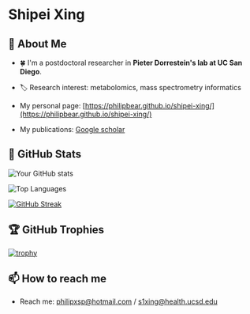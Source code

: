 # Shipei Xing

## 👋 About Me
- :four_leaf_clover:  I'm a postdoctoral researcher in **Pieter Dorrestein's lab at UC San Diego**.

- :label:  Research interest: metabolomics, mass spectrometry informatics

- My personal page: [https://philipbear.github.io/shipei-xing/](https://philipbear.github.io/shipei-xing/)

- My publications: [Google scholar](https://scholar.google.ca/citations?user=en0zumcAAAAJ&hl=en)

## 🚀 GitHub Stats

![Your GitHub stats](https://github-readme-stats.vercel.app/api?username=Philipbear&show_icons=true&theme=radical)

![Top Languages](https://github-readme-stats.vercel.app/api/top-langs/?username=Philipbear&layout=compact&theme=radical)

[![GitHub Streak](https://github-readme-streak-stats.herokuapp.com/?user=Philipbear&theme=radical)](https://git.io/streak-stats)

## 🏆 GitHub Trophies
[![trophy](https://github-profile-trophy.vercel.app/?username=Philipbear&theme=onedark)](https://github.com/ryo-ma/github-profile-trophy)

## 📫 How to reach me
- Reach me: philipxsp@hotmail.com  /  s1xing@health.ucsd.edu


<!--


- My homepage: [shipeixing.com](https://shipeixing.com)


:cn:
- 🔭 I’m currently working on ...
- 🌱 I’m currently learning ...
- 👯 I’m looking to collaborate on ...
- 🤔 I’m looking for help with ...
- 💬 Ask me about ...
- 📫 How to reach me: ...
- 😄 Pronouns: ...
- ⚡ Fun fact: ...
-->
